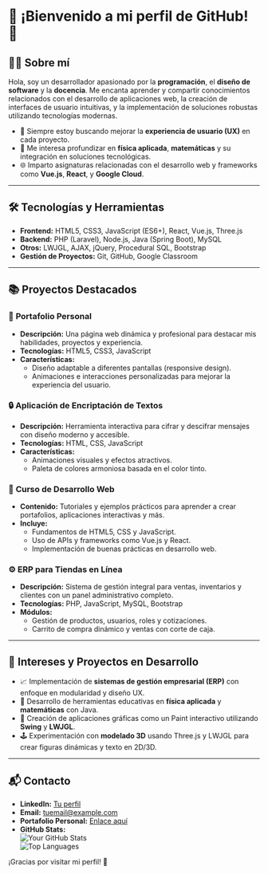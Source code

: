 # 🌟 ¡Bienvenido a mi perfil de GitHub! 🌟

## 👨‍💻 Sobre mí
Hola, soy un desarrollador apasionado por la **programación**, el **diseño de software** y la **docencia**. Me encanta aprender y compartir conocimientos relacionados con el desarrollo de aplicaciones web, la creación de interfaces de usuario intuitivas, y la implementación de soluciones robustas utilizando tecnologías modernas.

- 🚀 Siempre estoy buscando mejorar la **experiencia de usuario (UX)** en cada proyecto.
- 🧠 Me interesa profundizar en **física aplicada**, **matemáticas** y su integración en soluciones tecnológicas.
- 🌐 Imparto asignaturas relacionadas con el desarrollo web y frameworks como **Vue.js**, **React**, y **Google Cloud**.

---

## 🛠️ Tecnologías y Herramientas
- **Frontend:** HTML5, CSS3, JavaScript (ES6+), React, Vue.js, Three.js  
- **Backend:** PHP (Laravel), Node.js, Java (Spring Boot), MySQL  
- **Otros:** LWJGL, AJAX, jQuery, Procedural SQL, Bootstrap  
- **Gestión de Proyectos:** Git, GitHub, Google Classroom  

---

## 📚 Proyectos Destacados

### 🌟 **Portafolio Personal**
- **Descripción:** Una página web dinámica y profesional para destacar mis habilidades, proyectos y experiencia.  
- **Tecnologías:** HTML5, CSS3, JavaScript  
- **Características:**
  - Diseño adaptable a diferentes pantallas (responsive design).
  - Animaciones e interacciones personalizadas para mejorar la experiencia del usuario.

### 🔒 **Aplicación de Encriptación de Textos**
- **Descripción:** Herramienta interactiva para cifrar y descifrar mensajes con diseño moderno y accesible.  
- **Tecnologías:** HTML, CSS, JavaScript  
- **Características:**  
  - Animaciones visuales y efectos atractivos.  
  - Paleta de colores armoniosa basada en el color tinto.

### 📜 **Curso de Desarrollo Web**
- **Contenido:** Tutoriales y ejemplos prácticos para aprender a crear portafolios, aplicaciones interactivas y más.  
- **Incluye:**  
  - Fundamentos de HTML5, CSS y JavaScript.  
  - Uso de APIs y frameworks como Vue.js y React.  
  - Implementación de buenas prácticas en desarrollo web.

### ⚙️ **ERP para Tiendas en Línea**
- **Descripción:** Sistema de gestión integral para ventas, inventarios y clientes con un panel administrativo completo.  
- **Tecnologías:** PHP, JavaScript, MySQL, Bootstrap  
- **Módulos:**  
  - Gestión de productos, usuarios, roles y cotizaciones.  
  - Carrito de compra dinámico y ventas con corte de caja.

---

## 🌟 Intereses y Proyectos en Desarrollo
- 📈 Implementación de **sistemas de gestión empresarial (ERP)** con enfoque en modularidad y diseño UX.  
- 🧮 Desarrollo de herramientas educativas en **física aplicada** y **matemáticas** con Java.  
- 🎨 Creación de aplicaciones gráficas como un Paint interactivo utilizando **Swing** y **LWJGL**.  
- 🕹️ Experimentación con **modelado 3D** usando Three.js y LWJGL para crear figuras dinámicas y texto en 2D/3D.

---

## 📬 Contacto
- **LinkedIn:** [Tu perfil](#)
- **Email:** tuemail@example.com  
- **Portafolio Personal:** [Enlace aquí](#)  
- **GitHub Stats:**  
  ![Your GitHub Stats](https://github-readme-stats.vercel.app/api?username=TuUsuario&show_icons=true&theme=radical)  
  ![Top Languages](https://github-readme-stats.vercel.app/api/top-langs/?username=TuUsuario&layout=compact&theme=radical)

¡Gracias por visitar mi perfil! 🚀
